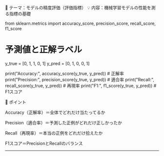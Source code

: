 📝 テーマ：モデルの精度評価（評価指標）
💡 内容：機械学習モデルの性能を測る指標の基礎

from sklearn.metrics import accuracy_score, precision_score, recall_score, f1_score

# 予測値と正解ラベル
y_true = [0, 1, 1, 0, 1]
y_pred = [0, 1, 0, 0, 1]

print("Accuracy:", accuracy_score(y_true, y_pred))   # 正解率
print("Precision:", precision_score(y_true, y_pred)) # 適合率
print("Recall:", recall_score(y_true, y_pred))       # 再現率
print("F1:", f1_score(y_true, y_pred))               # F1スコア

🔑 ポイント

Accuracy（正解率）＝全体でどれだけ当たってるか

Precision（適合率）＝予測した正例がどれだけ正しかったか

Recall（再現率）＝本当の正例をどれだけ拾えたか

F1スコア＝PrecisionとRecallのバランス



---
